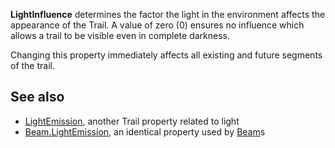**LightInfluence** determines the factor the light in the environment affects the appearance of the Trail. A value of zero (0) ensures no influence which allows a trail to be visible even in complete darkness.

Changing this property immediately affects all existing and future segments of the trail.

See also
--------

*   [LightEmission](https://developer.roblox.com/en-us/api-reference/property/Trail/LightEmission), another Trail property related to light
*   [Beam.LightEmission](https://developer.roblox.com/en-us/api-reference/property/Beam/LightEmission), an identical property used by [Beam](https://developer.roblox.com/en-us/api-reference/class/Beam)s